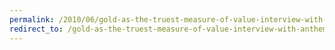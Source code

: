 ```yaml
---
permalink: /2010/06/gold-as-the-truest-measure-of-value-interview-with-anthem-blanchard/
redirect_to: /gold-as-the-truest-measure-of-value-interview-with-anthem-blanchard/
---
```

